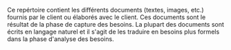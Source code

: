 Ce repértoire contient les différents documents (textes, images, etc.)
fournis par le client ou élaborés avec le client. Ces documents sont le
résultat de la phase de capture des besoins. La plupart des documents
sont écrits en langage naturel et il s'agit de les traduire en 
besoins plus formels dans la phase d'analyse des besoins.